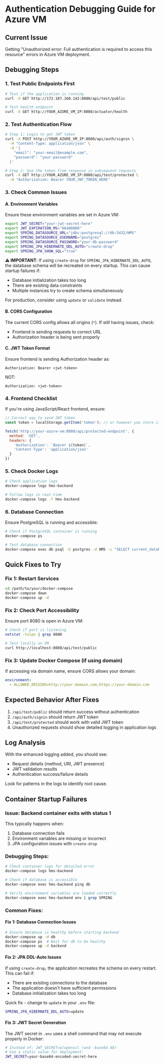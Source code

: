 # Authentication Debugging Guide for Azure VM

## Current Issue
Getting "Unauthorized error: Full authentication is required to access this resource" errors in Azure VM deployment.

## Debugging Steps

### 1. Test Public Endpoints First
```bash
# Test if the application is running
curl -X GET http://172.187.160.142:8080/api/test/public

# Test health endpoint
curl -X GET http://YOUR_AZURE_VM_IP:8080/actuator/health
```

### 2. Test Authentication Flow
```bash
# Step 1: Login to get JWT token
curl -X POST http://YOUR_AZURE_VM_IP:8080/api/auth/signin \
  -H "Content-Type: application/json" \
  -d '{
    "email": "your-email@example.com",
    "password": "your-password"
  }'

# Step 2: Use the token from response in subsequent requests
curl -X GET http://YOUR_AZURE_VM_IP:8080/api/test/protected \
  -H "Authorization: Bearer YOUR_JWT_TOKEN_HERE"
```

### 3. Check Common Issues

#### A. Environment Variables
Ensure these environment variables are set in Azure VM:
```bash
export JWT_SECRET="your-jwt-secret-here"
export JWT_EXPIRATION_MS="86400000"
export SPRING_DATASOURCE_URL="jdbc:postgresql://db:5432/HMS"
export SPRING_DATASOURCE_USERNAME="postgres"
export SPRING_DATASOURCE_PASSWORD="your-db-password"
export SPRING_JPA_HIBERNATE_DDL_AUTO="create-drop"
export SPRING_JPA_SHOW_SQL="true"
```

**⚠️ IMPORTANT**: If using `create-drop` for `SPRING_JPA_HIBERNATE_DDL_AUTO`, the database schema will be recreated on every startup. This can cause startup failures if:
- Database initialization takes too long
- There are existing data constraints
- Multiple instances try to create schema simultaneously

For production, consider using `update` or `validate` instead.

#### B. CORS Configuration
The current CORS config allows all origins (`*`). If still having issues, check:
- Frontend is sending requests to correct URL
- Authorization header is being sent properly

#### C. JWT Token Format
Ensure frontend is sending Authorization header as:
```
Authorization: Bearer <jwt-token>
```
NOT:
```
Authorization: <jwt-token>
```

### 4. Frontend Checklist

If you're using JavaScript/React frontend, ensure:

```javascript
// Correct way to send JWT token
const token = localStorage.getItem('token'); // or however you store it

fetch('http://your-azure-vm:8080/api/protected-endpoint', {
  method: 'GET',
  headers: {
    'Authorization': `Bearer ${token}`,
    'Content-Type': 'application/json'
  }
})
```

### 5. Check Docker Logs
```bash
# Check application logs
docker-compose logs hms-backend

# Follow logs in real-time
docker-compose logs -f hms-backend
```

### 6. Database Connection
Ensure PostgreSQL is running and accessible:
```bash
# Check if PostgreSQL container is running
docker-compose ps

# Test database connection
docker-compose exec db psql -U postgres -d HMS -c "SELECT current_database();"
```

## Quick Fixes to Try

### Fix 1: Restart Services
```bash
cd /path/to/your/docker-compose
docker-compose down
docker-compose up -d
```

### Fix 2: Check Port Accessibility
Ensure port 8080 is open in Azure VM:
```bash
# Check if port is listening
netstat -tulpn | grep 8080

# Test locally on VM
curl http://localhost:8080/api/test/public
```

### Fix 3: Update Docker Compose (if using domain)
If accessing via domain name, ensure CORS allows your domain:
```yaml
environment:
  - ALLOWED_ORIGINS=http://your-domain.com,https://your-domain.com
```

## Expected Behavior After Fixes

1. `/api/test/public` should return success without authentication
2. `/api/auth/signin` should return JWT token
3. `/api/test/protected` should work with valid JWT token
4. Unauthorized requests should show detailed logging in application logs

## Log Analysis

With the enhanced logging added, you should see:
- Request details (method, URI, JWT presence)
- JWT validation results
- Authentication success/failure details

Look for patterns in the logs to identify root cause.

## Container Startup Failures

### Issue: Backend container exits with status 1

This typically happens when:
1. Database connection fails
2. Environment variables are missing or incorrect
3. JPA configuration issues with `create-drop`

### Debugging Steps:

```bash
# Check container logs for detailed error
docker-compose logs hms-backend

# Check if database is accessible
docker-compose exec hms-backend ping db

# Verify environment variables are loaded correctly
docker-compose exec hms-backend env | grep SPRING
```

### Common Fixes:

#### Fix 1: Database Connection Issues
```bash
# Ensure database is healthy before starting backend
docker-compose up -d db
docker-compose ps  # Wait for db to be healthy
docker-compose up -d backend
```

#### Fix 2: JPA DDL-Auto Issues
If using `create-drop`, the application recreates the schema on every restart. This can fail if:
- There are existing connections to the database
- The application doesn't have sufficient permissions
- Database initialization takes too long

Quick fix - change to `update` in your `.env` file:
```bash
SPRING_JPA_HIBERNATE_DDL_AUTO=update
```

#### Fix 3: JWT Secret Generation
The JWT secret in `.env` uses a shell command that may not execute properly in Docker:
```bash
# Instead of: JWT_SECRET=$(openssl rand -base64 48)
# Use a static value for deployment:
JWT_SECRET=your-base64-encoded-secret-here
```
